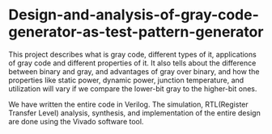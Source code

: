 # Design-and-analysis-of-gray-code-generator-as-test-pattern-generator

This project describes what is gray code, different types of it, applications of gray code and different properties of it. It also tells about the difference between binary and gray, and advantages of gray over binary, and how the properties like static power, dynamic power, junction temperature, and utilization will vary if we compare the lower-bit gray to the higher-bit ones.

We have written the entire code in Verilog. The simulation, RTL(Register Transfer Level) analysis, synthesis, and implementation of the entire design are done using the Vivado software tool.
